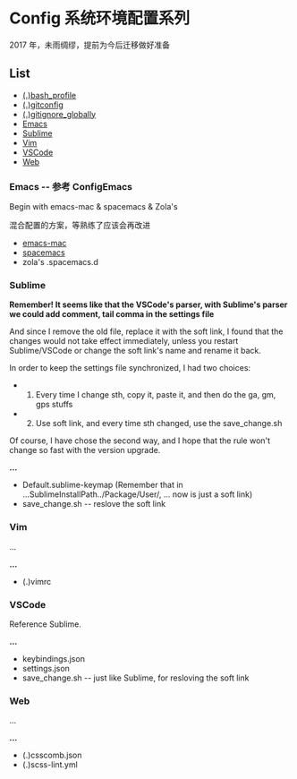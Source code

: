 # Config 系统环境配置系列

2017 年，未雨绸缪，提前为今后迁移做好准备


## List

* [(.)bash_profile](#bash_profile)
* [(.)gitconfig](#gitconfig)
* [(.)gitignore_globally](#gitignore_globally)
* [Emacs](#emacs)
* [Sublime](#sublime)
* [Vim](#vim)
* [VSCode](#vscode)
* [Web](#web)


<h3 id="emacs">Emacs -- 参考 ConfigEmacs</h3>

<p>Begin with emacs-mac & spacemacs & Zola's</p>
<p>混合配置的方案，等熟练了应该会再改进</p>
<ul>
  <li><a href="https://github.com/railwaycat/homebrew-emacsmacport" target="_blank" rel="noopener noreferrer">emacs-mac</a></li>
  <li><a href="https://github.com/syl20bnr/spacemacs" target="_blank" rel="noopener noreferrer">spacemacs</a></li>
  <li>zola's .spacemacs.d</li>
</ul>


<h3 id='sublime'>Sublime</h3>

**Remember! It seems like that the VSCode's parser, with Sublime's parser we could add comment, tail comma in the settings file**

And since I remove the old file, replace it with the soft link, I found that the changes would not take effect immediately, unless you restart Sublime/VSCode or change the soft link's name and rename it back.

In order to keep the settings file synchronized, I had two choices:

* 1. Every time I change sth, copy it, paste it, and then do the ga, gm, gps stuffs
* 2. Use soft link, and every time sth changed, use the save_change.sh

Of course, I have chose the second way, and I hope that the rule won't change so fast with the version upgrade.


**...**

* Default.sublime-keymap (Remember that in ...SublimeInstallPath../Package/User/, ... now is just a soft link)
* save_change.sh -- reslove the soft link


<h3 id='vim'>Vim</h3>

...


**...**

* (.)vimrc


<h3 id='vscode'>VSCode</h3>

Reference Sublime.


**...**

* keybindings.json
* settings.json
* save_change.sh -- just like Sublime, for resloving the soft link


<h3 id='web'>Web</h3>

...


**...**

* (.)csscomb.json
* (.)scss-lint.yml
